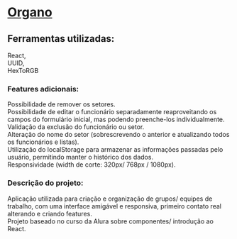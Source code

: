 # [Organo](https://organo-two-woad.vercel.app/)

## Ferramentas utilizadas:
React,<br/>
UUID,<br/>
HexToRGB<br/>

### Features adicionais:
Possibilidade de remover os setores.<br/>
Possibilidade de editar o funcionário separadamente reaproveitando os campos do formulário inicial, mas podendo preenche-los individualmente.<br/>
Validação da exclusão do funcionário ou setor.<br/>
Alteração do nome do setor (sobrescrevendo o anterior e atualizando todos os funcionários e listas).<br/>
Utilização do localStorage para armazenar as informações passadas pelo usuário, permitindo manter o histórico dos dados.<br/>
Responsividade (width de corte: 320px/ 768px / 1080px).<br/>


### Descrição do projeto:
Aplicação utilizada para criação e organização de grupos/ equipes de trabalho, com uma interface amigável e responsiva, primeiro contato real alterando e criando features.<br/>
Projeto baseado no curso da Alura sobre componentes/ introdução ao React.
